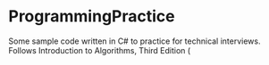 # ProgrammingPractice
Some sample code written in C# to practice for technical interviews. Follows Introduction to Algorithms, Third Edition (
